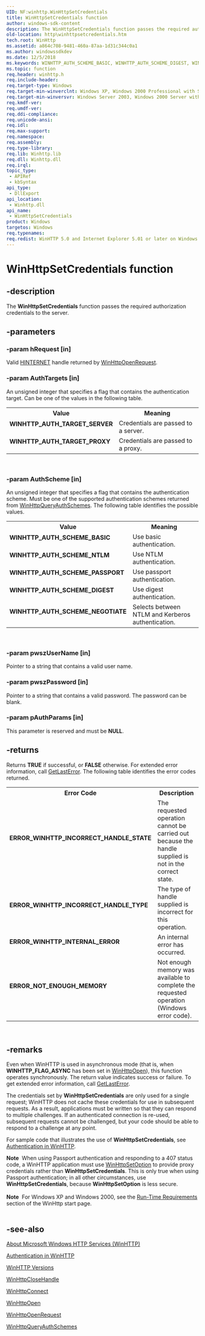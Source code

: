 ```yaml
---
UID: NF:winhttp.WinHttpSetCredentials
title: WinHttpSetCredentials function
author: windows-sdk-content
description: The WinHttpSetCredentials function passes the required authorization credentials to the server.
old-location: http\winhttpsetcredentials.htm
tech.root: WinHttp
ms.assetid: a864c708-9481-460a-87aa-1d31c344c0a1
ms.author: windowssdkdev
ms.date: 12/5/2018
ms.keywords: WINHTTP_AUTH_SCHEME_BASIC, WINHTTP_AUTH_SCHEME_DIGEST, WINHTTP_AUTH_SCHEME_NEGOTIATE, WINHTTP_AUTH_SCHEME_NTLM, WINHTTP_AUTH_SCHEME_PASSPORT, WINHTTP_AUTH_TARGET_PROXY, WINHTTP_AUTH_TARGET_SERVER, WinHttpSetCredentials, WinHttpSetCredentials function [WinHTTP], http.winhttpsetcredentials, winhttp.winhttpsetcredentials_function, winhttp/WinHttpSetCredentials
ms.topic: function
req.header: winhttp.h
req.include-header: 
req.target-type: Windows
req.target-min-winverclnt: Windows XP, Windows 2000 Professional with SP3 [desktop apps only]
req.target-min-winversvr: Windows Server 2003, Windows 2000 Server with SP3 [desktop apps only]
req.kmdf-ver: 
req.umdf-ver: 
req.ddi-compliance: 
req.unicode-ansi: 
req.idl: 
req.max-support: 
req.namespace: 
req.assembly: 
req.type-library: 
req.lib: Winhttp.lib
req.dll: Winhttp.dll
req.irql: 
topic_type:
 - APIRef
 - kbSyntax
api_type:
 - DllExport
api_location:
 - Winhttp.dll
api_name:
 - WinHttpSetCredentials
product: Windows
targetos: Windows
req.typenames: 
req.redist: WinHTTP 5.0 and Internet Explorer 5.01 or later on Windows XP and Windows 2000.
---
```


# WinHttpSetCredentials function


## -description


The <b>WinHttpSetCredentials</b> function passes the required authorization credentials to the server.


## -parameters




### -param hRequest [in]

Valid 
<a href="https://msdn.microsoft.com/0bd82860-1347-40c8-ae77-c4d865c109be">HINTERNET</a> handle returned by 
<a href="https://msdn.microsoft.com/9ecd035d-1abf-48ca-baf2-d9754f912c60">WinHttpOpenRequest</a>.


### -param AuthTargets [in]

An unsigned integer that specifies a flag that contains the authentication target.  Can be one of the  values in the following table.

<table>
<tr>
<th>Value</th>
<th>Meaning</th>
</tr>
<tr>
<td width="40%"><a id="WINHTTP_AUTH_TARGET_SERVER"></a><a id="winhttp_auth_target_server"></a><dl>
<dt><b>WINHTTP_AUTH_TARGET_SERVER</b></dt>
</dl>
</td>
<td width="60%">
Credentials are passed to a server.

</td>
</tr>
<tr>
<td width="40%"><a id="WINHTTP_AUTH_TARGET_PROXY"></a><a id="winhttp_auth_target_proxy"></a><dl>
<dt><b>WINHTTP_AUTH_TARGET_PROXY</b></dt>
</dl>
</td>
<td width="60%">
Credentials are passed to a proxy.

</td>
</tr>
</table>
 


### -param AuthScheme [in]

An unsigned integer that specifies a flag that contains the authentication scheme.  Must be one of the supported authentication schemes returned from 
<a href="https://msdn.microsoft.com/37fb9342-c5c2-46a3-a8b0-83060aa997e2">WinHttpQueryAuthSchemes</a>. The following table identifies the possible values.

<table>
<tr>
<th>Value</th>
<th>Meaning</th>
</tr>
<tr>
<td width="40%"><a id="WINHTTP_AUTH_SCHEME_BASIC"></a><a id="winhttp_auth_scheme_basic"></a><dl>
<dt><b>WINHTTP_AUTH_SCHEME_BASIC</b></dt>
</dl>
</td>
<td width="60%">
Use basic authentication.

</td>
</tr>
<tr>
<td width="40%"><a id="WINHTTP_AUTH_SCHEME_NTLM"></a><a id="winhttp_auth_scheme_ntlm"></a><dl>
<dt><b>WINHTTP_AUTH_SCHEME_NTLM</b></dt>
</dl>
</td>
<td width="60%">
Use NTLM authentication.

</td>
</tr>
<tr>
<td width="40%"><a id="WINHTTP_AUTH_SCHEME_PASSPORT"></a><a id="winhttp_auth_scheme_passport"></a><dl>
<dt><b>WINHTTP_AUTH_SCHEME_PASSPORT</b></dt>
</dl>
</td>
<td width="60%">
Use passport authentication.

</td>
</tr>
<tr>
<td width="40%"><a id="WINHTTP_AUTH_SCHEME_DIGEST"></a><a id="winhttp_auth_scheme_digest"></a><dl>
<dt><b>WINHTTP_AUTH_SCHEME_DIGEST</b></dt>
</dl>
</td>
<td width="60%">
Use digest authentication.

</td>
</tr>
<tr>
<td width="40%"><a id="WINHTTP_AUTH_SCHEME_NEGOTIATE"></a><a id="winhttp_auth_scheme_negotiate"></a><dl>
<dt><b>WINHTTP_AUTH_SCHEME_NEGOTIATE</b></dt>
</dl>
</td>
<td width="60%">
Selects between NTLM and Kerberos authentication.

</td>
</tr>
</table>
 


### -param pwszUserName [in]

Pointer to a string that contains a valid user name.


### -param pwszPassword [in]

Pointer to a string that contains a valid password.  The password can be blank.


### -param pAuthParams [in]

This parameter is reserved and must be <b>NULL</b>.


## -returns



Returns <b>TRUE</b> if successful, or <b>FALSE</b> otherwise. For extended error information, call 
<a href="https://msdn.microsoft.com/d852e148-985c-416f-a5a7-27b6914b45d4">GetLastError</a>. The following table identifies the error codes returned.

<table>
<tr>
<th>Error Code</th>
<th>Description</th>
</tr>
<tr>
<td width="40%">
<dl>
<dt><b>ERROR_WINHTTP_INCORRECT_HANDLE_STATE</b></dt>
</dl>
</td>
<td width="60%">
The requested operation cannot be carried out because the handle supplied is not in the correct state.

</td>
</tr>
<tr>
<td width="40%">
<dl>
<dt><b>ERROR_WINHTTP_INCORRECT_HANDLE_TYPE</b></dt>
</dl>
</td>
<td width="60%">
The type of handle supplied is incorrect for this operation.

</td>
</tr>
<tr>
<td width="40%">
<dl>
<dt><b>ERROR_WINHTTP_INTERNAL_ERROR</b></dt>
</dl>
</td>
<td width="60%">
An internal error has occurred.

</td>
</tr>
<tr>
<td width="40%">
<dl>
<dt><b>ERROR_NOT_ENOUGH_MEMORY</b></dt>
</dl>
</td>
<td width="60%">
Not enough memory was available to complete the requested operation (Windows error code).

</td>
</tr>
</table>
 




## -remarks



Even when  WinHTTP is  used in asynchronous mode (that is, when <b>WINHTTP_FLAG_ASYNC</b> has been set in <a href="https://msdn.microsoft.com/34ce8f7d-7cc3-4b38-ba6a-1247f50ebd33">WinHttpOpen</a>), this function operates synchronously. The return value indicates success or failure.  To get extended error information, call 
<a href="https://msdn.microsoft.com/d852e148-985c-416f-a5a7-27b6914b45d4">GetLastError</a>.

The credentials set by <b>WinHttpSetCredentials</b> are only used for a single request; WinHTTP does not cache these credentials for use in subsequent requests. As a result, applications must be written so that they can respond to multiple challenges. If an authenticated connection is re-used, subsequent requests cannot be challenged, but your code should be able to respond to a challenge at any point.

For sample code that illustrates the use of <b>WinHttpSetCredentials</b>, see <a href="https://msdn.microsoft.com/077d6275-8600-4091-b78e-419a41a2101a">Authentication in WinHTTP</a>.

<div class="alert"><b>Note</b>  When using Passport authentication and responding to a 407 status code, a WinHTTP application must use <a href="https://msdn.microsoft.com/bcf1da09-5787-4d2a-82ae-6965e27fa477">WinHttpSetOption</a> to provide proxy credentials rather than <b>WinHttpSetCredentials</b>. This is only true when using Passport authentication; in all other circumstances,  use <b>WinHttpSetCredentials</b>, because <b>WinHttpSetOption</b>  is less secure.</div>
<div> </div>
<div class="alert"><b>Note</b>  For Windows XP and Windows 2000, see the <a href="https://msdn.microsoft.com/354ab65d-5e46-451d-b36b-2f8166a1a048">Run-Time Requirements</a> section of the WinHttp start page.</div>
<div> </div>



## -see-also




<a href="https://msdn.microsoft.com/8337f699-3ec0-4397-acc2-6dc813f7542d">About Microsoft Windows HTTP Services (WinHTTP)</a>



<a href="https://msdn.microsoft.com/077d6275-8600-4091-b78e-419a41a2101a">Authentication in WinHTTP</a>



<a href="https://msdn.microsoft.com/b69e5087-7849-4cbc-a97b-204a26fdd044">WinHTTP Versions</a>



<a href="https://msdn.microsoft.com/78215141-dfe8-4f0a-ba1a-a63fa257db6f">WinHttpCloseHandle</a>



<a href="https://msdn.microsoft.com/afcdad8d-687e-4a1f-99d8-5d8be13825fa">WinHttpConnect</a>



<a href="https://msdn.microsoft.com/34ce8f7d-7cc3-4b38-ba6a-1247f50ebd33">WinHttpOpen</a>



<a href="https://msdn.microsoft.com/9ecd035d-1abf-48ca-baf2-d9754f912c60">WinHttpOpenRequest</a>



<a href="https://msdn.microsoft.com/37fb9342-c5c2-46a3-a8b0-83060aa997e2">WinHttpQueryAuthSchemes</a>
 

 

